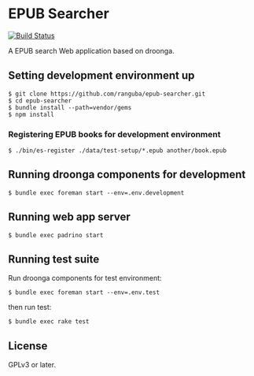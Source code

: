 EPUB Searcher
=============

[![Build Status](https://travis-ci.org/ranguba/epub-searcher.svg?branch=master)](https://travis-ci.org/ranguba/epub-searcher)

A EPUB search Web application based on droonga.

Setting development environment up
----------------------------------

    $ git clone https://github.com/ranguba/epub-searcher.git
    $ cd epub-searcher
    $ bundle install --path=vendor/gems
    $ npm install

### Registering EPUB books for development environment ###

    $ ./bin/es-register ./data/test-setup/*.epub another/book.epub

Running droonga components for development
------------------------------------------

    $ bundle exec foreman start --env=.env.development

Running web app server
----------------------

    $ bundle exec padrino start

Running test suite
------------------

Run droonga components for test environment:

    $ bundle exec foreman start --env=.env.test

then run test:

    $ bundle exec rake test

License
-------

GPLv3 or later.
